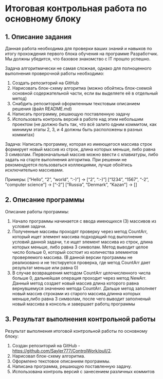 # Итоговая контрольная работа по основному блоку

## 1. Опиcание задания

Данная работа необходима для проверки ваших знаний и навыков по итогу прохождения первого блока обучения на программе Разработчик. Мы должны убедится, что базовое знакомство с IT прошло успешно.

Задача алгоритмически не самая сложная, однако для полноценного выполнения проверочной работы необходимо:

1. Создать репозиторий на GitHub
2. Нарисовать блок-схему алгоритма (можно обойтись блок-схемой основной содержательной части, если вы выделяете её в отдельный метод)
3. Снабдить репозиторий оформленным текстовым описанием решения (файл README.md)
4. Написать программу, решающую поставленную задачу
5. Использовать контроль версий в работе над этим небольшим проектом (не должно быть так, что всё залито одним коммитом, как минимум этапы 2, 3, и 4 должны быть расположены в разных коммитах)

Задача: Написать программу, которая из имеющегося массива строк формирует новый массив из строк, длина которых меньше, либо равна 3 символам. Первоначальный массив можно ввести с клавиатуры, либо задать на старте выполнения алгоритма. При решении не рекомендуется пользоваться коллекциями, лучше обойтись исключительно массивами.

Примеры:
[“Hello”, “2”, “world”, “:-)”] → [“2”, “:-)”]
[“1234”, “1567”, “-2”, “computer science”] → [“-2”]
[“Russia”, “Denmark”, “Kazan”] → []

## 2. Описание  программы
Описание работы программы:
1. Начало программы начинается с ввода имеющихся (3) массивов из условия задачи.
2. Полученные массивы проходят проверку через метод CountArr, который ищет элемент массива подходящий под выполнение условий данной задачи, т.е ищет элемент массива из строк, длина которых меньше, либо равна 3 символам. Метод выводит целое число больше 0, который состоит из количества элементов проверяемого массива. (В данной версии программы не реализовано и не тестируется проверка, где метод CountArr дает результат меньше или равна 0)
3. В случае возвращеения методом CountArr целочисленного числа больше 0, дальнейшая операция проходит через метод NewArr. Данный метод создает новый массив длина которого равна вернувшемуся значению метода CountArr. Дальше метод заполняет новый массив строками из старого массива,длинна которых меньше,либо равна 3 символам, после чего выводит заполненый новый массива в консоль и завершает работц программы 

## 3. Результат выполнения контрольной работы
Результат выполнения итоговой контрольной работы по основному блоку:
1. Создан репозиторий на GitHub - https://github.com/Sayler777/ControlWork/pull/2.
2. Нарисовал блок-схему алгоритма.
3. Оформлено текстовое описанием программы.
4. Написана программа, решающую поставленную задачу.
5. Использована контроль версий с занесением различных коммитов
